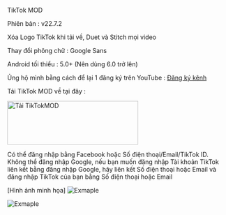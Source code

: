 TikTok MOD 

Phiên bản : v22.7.2

Xóa Logo TikTok khi tải về, Duet và Stitch mọi video

Thay đổi phông chữ : Google Sans

Android tối thiểu : 5.0+ (Nên dùng 6.0 trở lên)

Ủng hộ mình bằng cách để lại 1 đăng ký trên YouTube : [Đăng ký kênh](https://youtube.com/cuynudtw)

Tải TikTok MOD về tại đây : 

<a href="https://github.com/cuynu/TikTok-Mod/releases/download/22.6.4/TikTok_22.6.4.apk">
<img alt="Tải TikTokMOD" src="https://files.catbox.moe/qyje1w.png" width="300" height="100" />
</a>

Có thể đăng nhập bằng Facebook hoặc Số điện thoại/Email/TikTok ID.
Không thể đăng nhập Google, nếu bạn muốn đăng nhập Tài khoản TikTok liên kết bằng đăng nhập Google, hãy liên kết Số điện thoại hoặc Email và đăng nhập TikTok của bạn bằng Số điện thoại hoặc Email

[Hình ảnh minh họa]
![Exmaple](https://files.catbox.moe/c6bpiu.png)

![Exmaple](https://files.catbox.moe/fvap3b.png)
